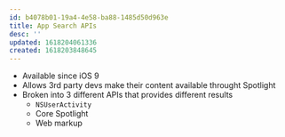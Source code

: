 ```yaml
---
id: b4078b01-19a4-4e58-ba88-1485d50d963e
title: App Search APIs
desc: ''
updated: 1618204061336
created: 1618203848645
---
```


- Available since iOS 9
- Allows 3rd party devs make their content available throught Spotlight
- Broken into 3 different APIs that provides different results
    - `NSUserActivity`
    - Core Spotlight
    - Web markup